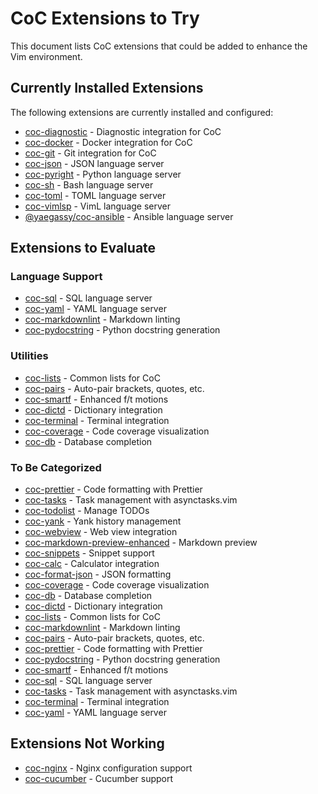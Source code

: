 # CoC Extensions to Try

This document lists CoC extensions that could be added to enhance the Vim environment.

## Currently Installed Extensions

The following extensions are currently installed and configured:

* [coc-diagnostic](https://github.com/iamcco/coc-diagnostic) - Diagnostic integration for CoC
* [coc-docker](https://github.com/josa42/coc-docker) - Docker integration for CoC
* [coc-git](https://github.com/neoclide/coc-git) - Git integration for CoC
* [coc-json](https://github.com/neoclide/coc-json) - JSON language server
* [coc-pyright](https://github.com/fannheyward/coc-pyright) - Python language server
* [coc-sh](https://github.com/josa42/coc-sh) - Bash language server
* [coc-toml](https://github.com/kkiyama117/coc-toml) - TOML language server
* [coc-vimlsp](https://github.com/iamcco/coc-vimlsp) - VimL language server
* [@yaegassy/coc-ansible](https://github.com/yaegassy/coc-ansible) - Ansible language server

## Extensions to Evaluate

### Language Support

* [coc-sql](https://github.com/fannheyward/coc-sql) - SQL language server
* [coc-yaml](https://github.com/neoclide/coc-yaml) - YAML language server
* [coc-markdownlint](https://github.com/fannheyward/coc-markdownlint) - Markdown linting
* [coc-pydocstring](https://github.com/yaegassy/coc-pydocstring) - Python docstring generation

### Utilities

* [coc-lists](https://github.com/neoclide/coc-lists) - Common lists for CoC
* [coc-pairs](https://github.com/neoclide/coc-pairs) - Auto-pair brackets, quotes, etc.
* [coc-smartf](https://github.com/neoclide/coc-smartf) - Enhanced f/t motions
* [coc-dictd](https://github.com/jeewangue/coc-dictd) - Dictionary integration
* [coc-terminal](https://github.com/fannheyward/coc-terminal) - Terminal integration
* [coc-coverage](https://github.com/ruanyl/coc-coverage) - Code coverage visualization
* [coc-db](https://github.com/kristijanhusak/vim-dadbod-completion) - Database completion

### To Be Categorized

* [coc-prettier](https://github.com/neoclide/coc-prettier) - Code formatting with Prettier
* [coc-tasks](https://github.com/voldikss/coc-tasks) - Task management with asynctasks.vim
* [coc-todolist](https://github.com/voldikss/coc-todolist) - Manage TODOs
* [coc-yank](https://github.com/neoclide/coc-yank) - Yank history management
* [coc-webview](https://github.com/weirongxu/coc-webview) - Web view integration
* [coc-markdown-preview-enhanced](https://github.com/weirongxu/coc-markdown-preview-enhanced) - Markdown preview
* [coc-snippets](https://github.com/neoclide/coc-snippets) - Snippet support
* [coc-calc](https://github.com/weirongxu/coc-calc) - Calculator integration
* [coc-format-json](https://github.com/gera2ld/coc-format-json) - JSON formatting
* [coc-coverage](https://github.com/ruanyl/coc-coverage) - Code coverage visualization
* [coc-db](https://github.com/kristijanhusak/vim-dadbod-completion) - Database completion
* [coc-dictd](https://github.com/jeewangue/coc-dictd) - Dictionary integration
* [coc-lists](https://github.com/neoclide/coc-lists) - Common lists for CoC
* [coc-markdownlint](https://github.com/fannheyward/coc-markdownlint) - Markdown linting
* [coc-pairs](https://github.com/neoclide/coc-pairs) - Auto-pair brackets, quotes, etc.
* [coc-prettier](https://github.com/neoclide/coc-prettier) - Code formatting with Prettier
* [coc-pydocstring](https://github.com/yaegassy/coc-pydocstring) - Python docstring generation
* [coc-smartf](https://github.com/neoclide/coc-smartf) - Enhanced f/t motions
* [coc-sql](https://github.com/fannheyward/coc-sql) - SQL language server
* [coc-tasks](https://github.com/voldikss/coc-tasks) - Task management with asynctasks.vim
* [coc-terminal](https://github.com/fannheyward/coc-terminal) - Terminal integration
* [coc-yaml](https://github.com/neoclide/coc-yaml) - YAML language server

## Extensions Not Working

* [coc-nginx](https://github.com/yaegassy/coc-nginx) - Nginx configuration support
* [coc-cucumber](https://github.com/yaegassy/coc-cucumber) - Cucumber support
